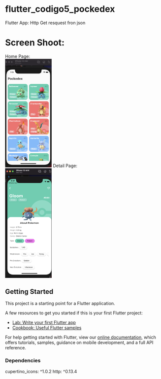 # flutter_codigo5_pockedex

Flutter App: Http Get resquest fron json

# Screen Shoot:


Home Page: </br>
<img src="assets/images/Pokedex-homepage.png" width="30%">
Detail Page: </br>
<img src="assets/images/Pokedex-detailpage.png" width="30%">

## Getting Started



This project is a starting point for a Flutter application.

A few resources to get you started if this is your first Flutter project:

- [Lab: Write your first Flutter app](https://flutter.dev/docs/get-started/codelab)
- [Cookbook: Useful Flutter samples](https://flutter.dev/docs/cookbook)

For help getting started with Flutter, view our
[online documentation](https://flutter.dev/docs), which offers tutorials,
samples, guidance on mobile development, and a full API reference.

### Dependencies

cupertino_icons: ^1.0.2
http: ^0.13.4
